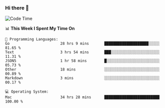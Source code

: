 ### Hi there 👋

<!--
**CrazyCollin/crazycollin** is a ✨ _special_ ✨ repository because its `README.md` (this file) appears on your GitHub profile.

Here are some ideas to get you started:

- 🔭 I’m currently working on ...
- 🌱 I’m currently learning ...
- 👯 I’m looking to collaborate on ...
- 🤔 I’m looking for help with ...
- 💬 Ask me about ...
- 📫 How to reach me: ...
- 😄 Pronouns: ...
- ⚡ Fun fact: ...
-->

<!--START_SECTION:waka-->
![Code Time](http://img.shields.io/badge/Code%20Time-5%2C436%20hrs%2018%20mins-blue)

📊 **This Week I Spent My Time On** 

```text
💬 Programming Languages: 
Go                       28 hrs 9 mins       ████████████████████░░░░░   81.65 % 
Text                     3 hrs 54 mins       ███░░░░░░░░░░░░░░░░░░░░░░   11.31 % 
JSON5                    1 hr 58 mins        █░░░░░░░░░░░░░░░░░░░░░░░░   05.73 % 
Other                    18 mins             ░░░░░░░░░░░░░░░░░░░░░░░░░   00.89 % 
Markdown                 3 mins              ░░░░░░░░░░░░░░░░░░░░░░░░░   00.17 % 

💻 Operating System: 
Mac                      34 hrs 28 mins      █████████████████████████   100.00 % 
```


<!--END_SECTION:waka-->
